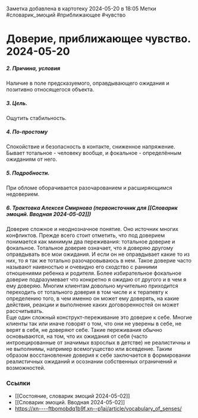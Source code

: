 Заметка добавлена в картотеку 2024-05-20 в 18:05
Метки #словарик_эмоций #приближающее #чувство 

#  Доверие, приближающее чувство. 2024-05-20

##### 2. Причина, условия
Наличие в поле предсказуемого, оправдывающего ожидания и позитивно относящегося объекта.
##### 3. Цель.
Ощутить стабильность.
##### 4. По-простому
Спокойствие и безопасность в контакте, сниженное напряжение. Бывает тотальное - человеку вообще, и фокальное - определённым ожиданиям от него.
##### 5. Подробности.
При обломе оборачивается разочарованием и расширяющимся недоверием.
##### 6. Трактовка Алексея Смирнова (первоисточник для [[Словарик эмоций. Вводная 2024-05-02]])
Доверие сложное и неоднозначное понятие. Оно источник многих конфликтов. Прежде всего стоит отметить, что под доверием понимается как минимум два переживания: тотальное доверие и фокальное. Тотальное доверие означает, что я доверяю другому оправдывать все мои ожидания. И если он не оправдывает какие то из них, то я так же тотально разочаровываюсь в нем. Такое доверие часто называют наивностью и очевидно его сходство с ранними отношениями ребенка и родителя. Более избирательное фокальное доверие подразумевает что конкретно я ожидаю от другого и в чем я ему доверяю. Многим клиентам довольно мучительно приходится переходить от тотального доверия в том числе и к терапевту к определению того, в чем именно он может ему доверять, на какие действия, реакции и выполнение каких договоренностей он может рассчитывать.   
Еще один сложный конструкт-переживание это доверие к себе. Многие клиенты так или иначе говорят о том, что они не уверены в себе, не верят в себя, не доверяют себе. Такие переживания обычно основываются, на том, что их ожидания от себя (часто интроецированные от значимых взрослых в детстве) не реалистичны и не выполнимы, например всемогущество или всевдение. Таким образом восстановление доверия к себе заключается в формировании реалистичных ожиданий и осознании собственных ограничений и возможностей.


### Ссылки
- [[Состояние, словарик эмоций 2024-05-02]]
- [[Словарик эмоций. Вводная 2024-05-02]]
- https://xn----ftbomobdq1b9f.xn--p1ai/article/vocabulary_of_senses/




